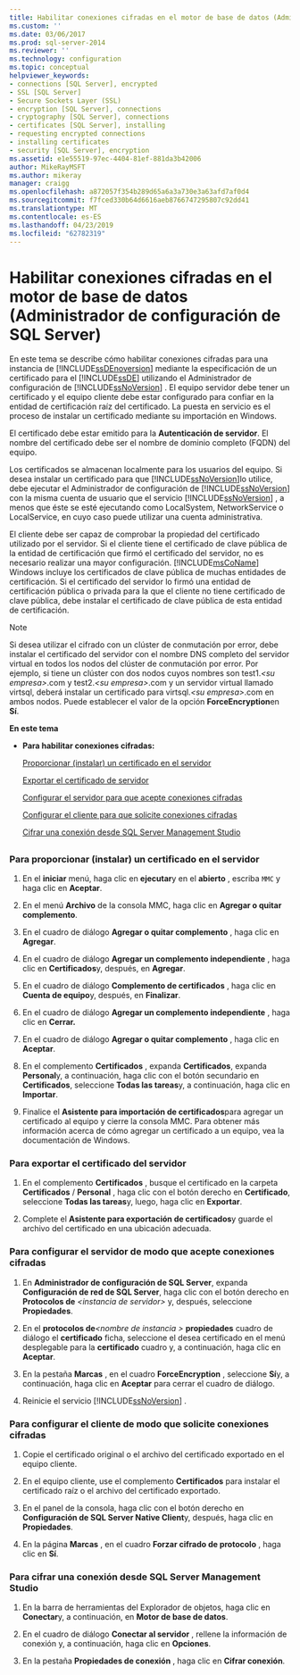 ```yaml
---
title: Habilitar conexiones cifradas en el motor de base de datos (Administrador de configuración de SQL Server) | Microsoft Docs
ms.custom: ''
ms.date: 03/06/2017
ms.prod: sql-server-2014
ms.reviewer: ''
ms.technology: configuration
ms.topic: conceptual
helpviewer_keywords:
- connections [SQL Server], encrypted
- SSL [SQL Server]
- Secure Sockets Layer (SSL)
- encryption [SQL Server], connections
- cryptography [SQL Server], connections
- certificates [SQL Server], installing
- requesting encrypted connections
- installing certificates
- security [SQL Server], encryption
ms.assetid: e1e55519-97ec-4404-81ef-881da3b42006
author: MikeRayMSFT
ms.author: mikeray
manager: craigg
ms.openlocfilehash: a872057f354b289d65a6a3a730e3a63afd7af0d4
ms.sourcegitcommit: f7fced330b64d6616aeb8766747295807c92dd41
ms.translationtype: MT
ms.contentlocale: es-ES
ms.lasthandoff: 04/23/2019
ms.locfileid: "62782319"
---
```

# <a name="enable-encrypted-connections-to-the-database-engine-sql-server-configuration-manager"></a>Habilitar conexiones cifradas en el motor de base de datos (Administrador de configuración de SQL Server)
  En este tema se describe cómo habilitar conexiones cifradas para una instancia de [!INCLUDE[ssDEnoversion](../../includes/ssdenoversion-md.md)] mediante la especificación de un certificado para el [!INCLUDE[ssDE](../../includes/ssde-md.md)] utilizando el Administrador de configuración de [!INCLUDE[ssNoVersion](../../includes/ssnoversion-md.md)] . El equipo servidor debe tener un certificado y el equipo cliente debe estar configurado para confiar en la entidad de certificación raíz del certificado. La puesta en servicio es el proceso de instalar un certificado mediante su importación en Windows.  
  
 El certificado debe estar emitido para la **Autenticación de servidor**. El nombre del certificado debe ser el nombre de dominio completo (FQDN) del equipo.  
  
 Los certificados se almacenan localmente para los usuarios del equipo. Si desea instalar un certificado para que [!INCLUDE[ssNoVersion](../../includes/ssnoversion-md.md)]lo utilice, debe ejecutar el Administrador de configuración de [!INCLUDE[ssNoVersion](../../includes/ssnoversion-md.md)] con la misma cuenta de usuario que el servicio [!INCLUDE[ssNoVersion](../../includes/ssnoversion-md.md)] , a menos que éste se esté ejecutando como LocalSystem, NetworkService o LocalService, en cuyo caso puede utilizar una cuenta administrativa.  
  
 El cliente debe ser capaz de comprobar la propiedad del certificado utilizado por el servidor. Si el cliente tiene el certificado de clave pública de la entidad de certificación que firmó el certificado del servidor, no es necesario realizar una mayor configuración. [!INCLUDE[msCoName](../../includes/msconame-md.md)] Windows incluye los certificados de clave pública de muchas entidades de certificación. Si el certificado del servidor lo firmó una entidad de certificación pública o privada para la que el cliente no tiene certificado de clave pública, debe instalar el certificado de clave pública de esta entidad de certificación.  
  
> [!NOTE]  
>  Si desea utilizar el cifrado con un clúster de conmutación por error, debe instalar el certificado del servidor con el nombre DNS completo del servidor virtual en todos los nodos del clúster de conmutación por error. Por ejemplo, si tiene un clúster con dos nodos cuyos nombres son test1.*\<su empresa>*.com y test2.*\<su empresa>*.com y un servidor virtual llamado virtsql, deberá instalar un certificado para virtsql.*\<su empresa>*.com en ambos nodos. Puede establecer el valor de la opción **ForceEncryption**en **Sí**.  
  
 **En este tema**  
  
-   **Para habilitar conexiones cifradas:**  
  
     [Proporcionar (instalar) un certificado en el servidor](#Provision)  
  
     [Exportar el certificado de servidor](#Export)  
  
     [Configurar el servidor para que acepte conexiones cifradas](#ConfigureServerConnections)  
  
     [Configurar el cliente para que solicite conexiones cifradas](#ConfigureClientConnections)  
  
     [Cifrar una conexión desde SQL Server Management Studio](#EncryptConnection)  
  
##  <a name="SSMSProcedure"></a>  
  
###  <a name="Provision"></a> Para proporcionar (instalar) un certificado en el servidor  
  
1.  En el **iniciar** menú, haga clic en **ejecutar**y en el **abierto** , escriba `MMC` y haga clic en **Aceptar**.  
  
2.  En el menú **Archivo** de la consola MMC, haga clic en **Agregar o quitar complemento**.  
  
3.  En el cuadro de diálogo **Agregar o quitar complemento** , haga clic en **Agregar**.  
  
4.  En el cuadro de diálogo **Agregar un complemento independiente** , haga clic en **Certificados**y, después, en **Agregar**.  
  
5.  En el cuadro de diálogo **Complemento de certificados** , haga clic en **Cuenta de equipo**y, después, en **Finalizar**.  
  
6.  En el cuadro de diálogo **Agregar un complemento independiente** , haga clic en **Cerrar.**  
  
7.  En el cuadro de diálogo **Agregar o quitar complemento** , haga clic en **Aceptar**.  
  
8.  En el complemento **Certificados** , expanda **Certificados**, expanda **Personal**y, a continuación, haga clic con el botón secundario en **Certificados**, seleccione **Todas las tareas**y, a continuación, haga clic en **Importar**.  
  
9. Finalice el **Asistente para importación de certificados**para agregar un certificado al equipo y cierre la consola MMC. Para obtener más información acerca de cómo agregar un certificado a un equipo, vea la documentación de Windows.  
  
###  <a name="Export"></a> Para exportar el certificado del servidor  
  
1.  En el complemento **Certificados** , busque el certificado en la carpeta **Certificados** / **Personal** , haga clic con el botón derecho en **Certificado**, seleccione **Todas las tareas**y, luego, haga clic en **Exportar**.  
  
2.  Complete el **Asistente para exportación de certificados**y guarde el archivo del certificado en una ubicación adecuada.  
  
###  <a name="ConfigureServerConnections"></a> Para configurar el servidor de modo que acepte conexiones cifradas  
  
1.  En **Administrador de configuración de SQL Server**, expanda **Configuración de red de SQL Server**, haga clic con el botón derecho en **Protocolos de** _\<instancia de servidor>_ y, después, seleccione **Propiedades**.  
  
2.  En el **protocolos de**_\<nombre de instancia >_ **propiedades** cuadro de diálogo el **certificado** ficha, seleccione el desea certificado en el menú desplegable para la **certificado** cuadro y, a continuación, haga clic en **Aceptar**.  
  
3.  En la pestaña **Marcas** , en el cuadro **ForceEncryption** , seleccione **Sí**y, a continuación, haga clic en **Aceptar** para cerrar el cuadro de diálogo.  
  
4.  Reinicie el servicio [!INCLUDE[ssNoVersion](../../includes/ssnoversion-md.md)] .  
  
###  <a name="ConfigureClientConnections"></a> Para configurar el cliente de modo que solicite conexiones cifradas  
  
1.  Copie el certificado original o el archivo del certificado exportado en el equipo cliente.  
  
2.  En el equipo cliente, use el complemento **Certificados** para instalar el certificado raíz o el archivo del certificado exportado.  
  
3.  En el panel de la consola, haga clic con el botón derecho en **Configuración de SQL Server Native Client**y, después, haga clic en **Propiedades**.  
  
4.  En la página **Marcas** , en el cuadro **Forzar cifrado de protocolo** , haga clic en **Sí**.  
  
###  <a name="EncryptConnection"></a> Para cifrar una conexión desde SQL Server Management Studio  
  
1.  En la barra de herramientas del Explorador de objetos, haga clic en **Conectar**y, a continuación, en **Motor de base de datos**.  
  
2.  En el cuadro de diálogo **Conectar al servidor** , rellene la información de conexión y, a continuación, haga clic en **Opciones**.  
  
3.  En la pestaña **Propiedades de conexión** , haga clic en **Cifrar conexión**.  
  
  
